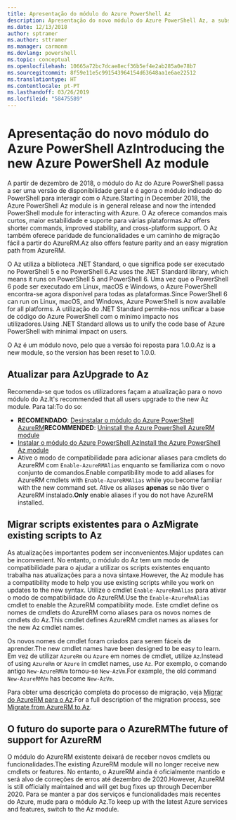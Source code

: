 ```yaml
---
title: Apresentação do módulo do Azure PowerShell Az
description: Apresentação do novo módulo do Azure PowerShell Az, a substituição do módulo AzureRM.
ms.date: 12/13/2018
author: sptramer
ms.author: sttramer
ms.manager: carmonm
ms.devlang: powershell
ms.topic: conceptual
ms.openlocfilehash: 10665a72bc7dcae8ecf36b5ef4e2ab285a0e78b7
ms.sourcegitcommit: 8f59e11e5c991543964154d63648aa1e6ae22512
ms.translationtype: HT
ms.contentlocale: pt-PT
ms.lasthandoff: 03/26/2019
ms.locfileid: "58475589"
---
```

# <a name="introducing-the-new-azure-powershell-az-module"></a><span data-ttu-id="54a4f-103">Apresentação do novo módulo do Azure PowerShell Az</span><span class="sxs-lookup"><span data-stu-id="54a4f-103">Introducing the new Azure PowerShell Az module</span></span>

<span data-ttu-id="54a4f-104">A partir de dezembro de 2018, o módulo do Az do Azure PowerShell passa a ser uma versão de disponibilidade geral e é agora o módulo indicado do PowerShell para interagir com o Azure.</span><span class="sxs-lookup"><span data-stu-id="54a4f-104">Starting in December 2018, the Azure PowerShell Az module is in general release and now the intended PowerShell module for interacting with Azure.</span></span> <span data-ttu-id="54a4f-105">O Az oferece comandos mais curtos, maior estabilidade e suporte para várias plataformas.</span><span class="sxs-lookup"><span data-stu-id="54a4f-105">Az offers shorter commands, improved stability, and cross-platform support.</span></span> <span data-ttu-id="54a4f-106">O Az também oferece paridade de funcionalidades e um caminho de migração fácil a partir do AzureRM.</span><span class="sxs-lookup"><span data-stu-id="54a4f-106">Az also offers feature parity and an easy migration path from AzureRM.</span></span>

<span data-ttu-id="54a4f-107">O Az utiliza a biblioteca .NET Standard, o que significa pode ser executado no PowerShell 5 e no PowerShell 6.</span><span class="sxs-lookup"><span data-stu-id="54a4f-107">Az uses the .NET Standard library, which means it runs on PowerShell 5 and PowerShell 6.</span></span>
<span data-ttu-id="54a4f-108">Uma vez que o PowerShell 6 pode ser executado em Linux, macOS e Windows, o Azure PowerShell encontra-se agora disponível para todas as plataformas.</span><span class="sxs-lookup"><span data-stu-id="54a4f-108">Since PowerShell 6 can run on Linux, macOS, and Windows, Azure PowerShell is now available for all platforms.</span></span>
<span data-ttu-id="54a4f-109">A utilização do .NET Standard permite-nos unificar a base de código do Azure PowerShell com o mínimo impacto nos utilizadores.</span><span class="sxs-lookup"><span data-stu-id="54a4f-109">Using .NET Standard allows us to unify the code base of Azure PowerShell with minimal impact on users.</span></span>

<span data-ttu-id="54a4f-110">O Az é um módulo novo, pelo que a versão foi reposta para 1.0.0.</span><span class="sxs-lookup"><span data-stu-id="54a4f-110">Az is a new module, so the version has been reset to 1.0.0.</span></span>

## <a name="upgrade-to-az"></a><span data-ttu-id="54a4f-111">Atualizar para Az</span><span class="sxs-lookup"><span data-stu-id="54a4f-111">Upgrade to Az</span></span>

<span data-ttu-id="54a4f-112">Recomenda-se que todos os utilizadores façam a atualização para o novo módulo do Az.</span><span class="sxs-lookup"><span data-stu-id="54a4f-112">It's recommended that all users upgrade to the new Az module.</span></span> <span data-ttu-id="54a4f-113">Para tal:</span><span class="sxs-lookup"><span data-stu-id="54a4f-113">To do so:</span></span>

* <span data-ttu-id="54a4f-114">__RECOMENDADO__: [Desinstalar o módulo do Azure PowerShell AzureRM](/powershell/azure/uninstall-az-ps#uninstall-the-azurerm-module)</span><span class="sxs-lookup"><span data-stu-id="54a4f-114">__RECOMMENDED__: [Uninstall the Azure PowerShell AzureRM module](/powershell/azure/uninstall-az-ps#uninstall-the-azurerm-module)</span></span>
* [<span data-ttu-id="54a4f-115">Instalar o módulo do Azure PowerShell Az</span><span class="sxs-lookup"><span data-stu-id="54a4f-115">Install the Azure PowerShell Az module</span></span>](/powershell/azure/install-az-ps)
* <span data-ttu-id="54a4f-116">Ative o modo de compatibilidade para adicionar aliases para cmdlets do AzureRM com `Enable-AzureRMAlias` enquanto se familiariza com o novo conjunto de comandos.</span><span class="sxs-lookup"><span data-stu-id="54a4f-116">Enable compatibility mode to add aliases for AzureRM cmdlets with `Enable-AzureRMAlias` while you become familiar with the new command set.</span></span> <span data-ttu-id="54a4f-117">Ative os aliases __apenas__ se não tiver o AzureRM instalado.</span><span class="sxs-lookup"><span data-stu-id="54a4f-117">__Only__ enable aliases if you do not have AzureRM installed.</span></span>

## <a name="migrate-existing-scripts-to-az"></a><span data-ttu-id="54a4f-118">Migrar scripts existentes para o Az</span><span class="sxs-lookup"><span data-stu-id="54a4f-118">Migrate existing scripts to Az</span></span>

<span data-ttu-id="54a4f-119">As atualizações importantes podem ser inconvenientes.</span><span class="sxs-lookup"><span data-stu-id="54a4f-119">Major updates can be inconvenient.</span></span> <span data-ttu-id="54a4f-120">No entanto, o módulo do Az tem um modo de compatibilidade para o ajudar a utilizar os scripts existentes enquanto trabalha nas atualizações para a nova sintaxe.</span><span class="sxs-lookup"><span data-stu-id="54a4f-120">However, the Az module has a compatibility mode to help you use existing scripts while you work on updates to the new syntax.</span></span> <span data-ttu-id="54a4f-121">Utilize o cmdlet `Enable-AzureRmAlias` para ativar o modo de compatibilidade do AzureRM.</span><span class="sxs-lookup"><span data-stu-id="54a4f-121">Use the `Enable-AzureRmAlias` cmdlet to enable the AzureRM compatibility mode.</span></span> <span data-ttu-id="54a4f-122">Este cmdlet define os nomes de cmdlets do AzureRM como aliases para os novos nomes de cmdlets do Az.</span><span class="sxs-lookup"><span data-stu-id="54a4f-122">This cmdlet defines AzureRM cmdlet names as aliases for the new Az cmdlet names.</span></span>

<span data-ttu-id="54a4f-123">Os novos nomes de cmdlet foram criados para serem fáceis de aprender.</span><span class="sxs-lookup"><span data-stu-id="54a4f-123">The new cmdlet names have been designed to be easy to learn.</span></span> <span data-ttu-id="54a4f-124">Em vez de utilizar `AzureRm` ou `Azure` em nomes de cmdlet, utilize `Az`.</span><span class="sxs-lookup"><span data-stu-id="54a4f-124">Instead of using `AzureRm` or `Azure` in cmdlet names, use `Az`.</span></span> <span data-ttu-id="54a4f-125">Por exemplo, o comando antigo `New-AzureRMVm` tornou-se `New-AzVm`.</span><span class="sxs-lookup"><span data-stu-id="54a4f-125">For example, the old command `New-AzureRMVm` has become `New-AzVm`.</span></span>

<span data-ttu-id="54a4f-126">Para obter uma descrição completa do processo de migração, veja [Migrar do AzureRM para o Az](migrate-from-azurerm-to-az.md).</span><span class="sxs-lookup"><span data-stu-id="54a4f-126">For a full description of the migration process, see [Migrate from AzureRM to Az](migrate-from-azurerm-to-az.md).</span></span>

## <a name="the-future-of-support-for-azurerm"></a><span data-ttu-id="54a4f-127">O futuro do suporte para o AzureRM</span><span class="sxs-lookup"><span data-stu-id="54a4f-127">The future of support for AzureRM</span></span>

<span data-ttu-id="54a4f-128">O módulo do AzureRM existente deixará de receber novos cmdlets ou funcionalidades.</span><span class="sxs-lookup"><span data-stu-id="54a4f-128">The existing AzureRM module will no longer receive new cmdlets or features.</span></span> <span data-ttu-id="54a4f-129">No entanto, o AzureRM ainda é oficialmente mantido e será alvo de correções de erros até dezembro de 2020.</span><span class="sxs-lookup"><span data-stu-id="54a4f-129">However, AzureRM is still officially maintained and will get bug fixes up through December 2020.</span></span> <span data-ttu-id="54a4f-130">Para se manter a par dos serviços e funcionalidades mais recentes do Azure, mude para o módulo Az.</span><span class="sxs-lookup"><span data-stu-id="54a4f-130">To keep up with the latest Azure services and features, switch to the Az module.</span></span>
